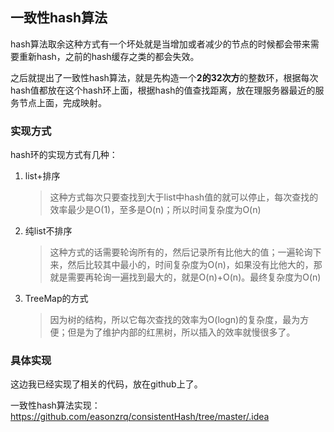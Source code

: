 ## 一致性hash算法

hash算法取余这种方式有一个坏处就是当增加或者减少的节点的时候都会带来需要重新hash，之前的hash缓存之类的都会失效。

之后就提出了一致性hash算法，就是先构造一个**2的32次方**的整数环，根据每次hash值都放在这个hash环上面，根据hash的值查找距离，放在理服务器最近的服务节点上面，完成映射。



### 实现方式

hash环的实现方式有几种：

1. list+排序

   > 这种方式每次只要查找到大于list中hash值的就可以停止，每次查找的效率最少是O(1)，至多是O(n)；所以时间复杂度为O(n)

2. 纯list不排序

   > 这种方式的话需要轮询所有的，然后记录所有比他大的值；一遍轮询下来，然后比较其中最小的，时间复杂度为O(n)，如果没有比他大的，那就是需要再轮询一遍找到最大的，就是O(n)+O(n)。最终复杂度为O(n)

3. TreeMap的方式

   > 因为树的结构，所以它每次查找的效率为O(logn)的复杂度，最为方便；但是为了维护内部的红黑树，所以插入的效率就慢很多了。



### 具体实现

这边我已经实现了相关的代码，放在github上了。

一致性hash算法实现：https://github.com/easonzrq/consistentHash/tree/master/.idea